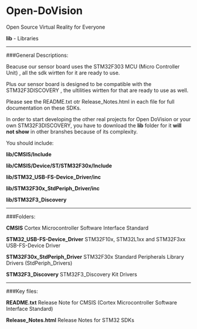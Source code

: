 Open-DoVision
=============

Open Source Virtual Reality for Everyone

**lib** - Libraries

***

###General Descriptions:

Beacuse our sensor board uses the STM32F303 MCU (Micro Controller Unit) , all the sdk wirtten for it are ready to use.


Plus our sensor board is designed to be compatible with the STM32F3DISCOVERY , the ultilities wirtten for that are ready to use as well.

Please see the README.txt otr Release_Notes.html in each file for full documentation on these SDKs.

In order to start developing the other real projects for Open DoVision or your own STM32F3DISCOVERY, you have to download the **lib** folder for it **will not show** in other branshes because of its complexity.

You should include:

**lib/CMSIS/Include**

**lib/CMSIS/Device/ST/STM32F30x/Include**

**lib/STM32_USB-FS-Device_Driver/inc**

**lib/STM32F30x_StdPeriph_Driver/inc**

**lib/STM32F3_Discovery**

***

###Folders:

**CMSIS** Cortex Microcontroller Software Interface Standard

**STM32_USB-FS-Device_Driver** STM32F10x, STM32L1xx and STM32F3xx USB-FS-Device Driver

**STM32F30x_StdPeriph_Driver** STM32F30x Standard Peripherals Library Drivers (StdPeriph_Drivers)

**STM32F3_Discovery** STM32F3_Discovery Kit Drivers

***

###Key files:

**README.txt** Release Note for CMSIS (Cortex Microcontroller Software Interface Standard)

**Release_Notes.html** Release Notes for STM32 SDKs

